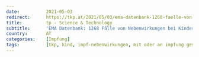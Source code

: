 ```yaml
---
date:          2021-05-03
redirect:      https://tkp.at/2021/05/03/ema-datenbank-1268-faelle-von-nebenwirkungen-bei-kindern-bis-17-jahren/
title:         tp - Science & Technology
subtitle:      'EMA Datenbank: 1268 Fälle von Nebenwirkungen bei Kindern bis 17 Jahren'
country:       AT
categories:    [Impfung]
tags:          [tkp, kind, impf-nebenwirkungen, mit oder an impfung gestorben, ema]
---
```

